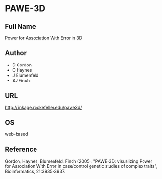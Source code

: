 # PAWE-3D

## Full Name
Power for Association With Error in 3D

## Author
* D Gordon
* C Haynes
* J Blumenfeld
* SJ Finch

## URL
http://linkage.rockefeller.edu/pawe3d/

## OS
web-based

## Reference
Gordon, Haynes, Blumenfeld, Finch (2005), "PAWE-3D: visualizing Power for Association With Error in case/control genetic studies of complex traits", Bioinformatics, 21:3935-3937.